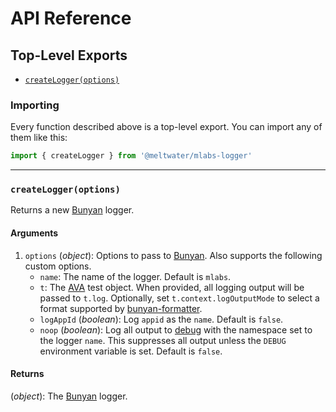 # API Reference

## Top-Level Exports

- [`createLogger(options)`](#createloggeroptions)

### Importing

Every function described above is a top-level export.
You can import any of them like this:

```js
import { createLogger } from '@meltwater/mlabs-logger'
```

---
### `createLogger(options)`

Returns a new [Bunyan] logger.

#### Arguments

1. `options` (*object*): Options to pass to [Bunyan].
    Also supports the following custom options.
    - `name`: The name of the logger. Default is `mlabs`.
    - `t`: The [AVA] test object.
      When provided, all logging output will be passed to `t.log`.
      Optionally, set `t.context.logOutputMode` to select a format
      supported by [bunyan-formatter].
    - `logAppId` (*boolean*): Log `appid` as the `name`.
      Default is `false`.
    - `noop` (*boolean*): Log all output to [debug]
      with the namespace set to the logger `name`.
      This suppresses all output unless the `DEBUG` environment variable is set.
      Default is `false`.

#### Returns

(*object*): The [Bunyan] logger.

[AVA]: https://github.com/avajs/ava
[Bunyan]: https://github.com/trentm/node-bunyan
[bunyan-formatter]: https://www.npmjs.com/package/bunyan-formatter
[debug]: https://github.com/visionmedia/debug
